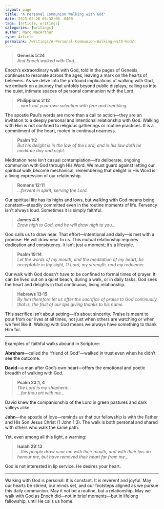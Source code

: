 ```yaml
---
layout: page
title: "A Personal Communion Walking with God"
date: 2025-05-20 01:32:00 -0400
tags: [article, writings]
categories: [writings]
author: Marc MacArthur
type: Article
permalink: /writings/A-Personal-Communion-Walking-with-God/
---
```


> **Genesis 5:24**  
> *And Enoch walked with God…*

Enoch’s extraordinary walk with God, told in the pages of Genesis, continues to resonate across the ages, leaving a mark on the hearts of believers. As we delve into the profound implications of walking with God, we embark on a journey that unfolds beyond public displays, calling us into the quiet, intimate spaces of personal communion with the Lord.

> **Philippians 2:12**  
> *…work out your own salvation with fear and trembling.*

The apostle Paul’s words are more than a call to action—they are an invitation to a deeply personal and intentional relationship with God. Walking with Him is not confined to religious gatherings or routine practices. It is a commitment of the heart, rooted in continual nearness.

> **Psalm 1:2**  
> *But his delight is in the law of the Lord; and in his law doth he meditate day and night.*

Meditation here isn’t casual contemplation—it’s deliberate, ongoing communion with God through His Word. We must guard against letting our spiritual walk become mechanical, remembering that delight in His Word is a living expression of our relationship.

> **Romans 12:11**  
> *…fervent in spirit; serving the Lord.*

Our spiritual life has its highs and lows, but walking with God means being constant—steadily committed even in the routine moments of life. Fervency isn't always loud. Sometimes it is simply faithful.

> **James 4:8**  
> *Draw nigh to God, and he will draw nigh to you…*

God calls us to draw near. That effort—intentional and daily—is met with a promise: He will draw near to us. This mutual relationship requires dedication and consistency. It isn’t just a moment; it’s a lifestyle.

> **Psalm 19:14**  
> *Let the words of my mouth, and the meditation of my heart, be acceptable in thy sight, O Lord, my strength, and my redeemer.*

Our walk with God doesn't have to be confined to formal times of prayer. It can be lived out on a quiet beach, during a walk, or in daily tasks. God sees the heart and delights in that continuous, living relationship.

> **Hebrews 13:15**  
> *By him therefore let us offer the sacrifice of praise to God continually, that is, the fruit of our lips giving thanks to his name.*

This sacrifice isn’t about setting—it’s about sincerity. Praise is meant to pour from our lives at all times, not just when others are watching or when we feel like it. Walking with God means we always have something to thank Him for.

---

Examples of faithful walks abound in Scripture:

**Abraham**—called the “friend of God”—walked in trust even when he didn’t see the outcome.

**David**—a man after God’s own heart—offers the emotional and poetic breadth of walking with God.

> **Psalm 23:1, 4**  
> *The Lord is my shepherd…*  
> *…for thou art with me…*

David knew the companionship of the Lord in green pastures and dark valleys alike.

**John**—the apostle of love—reminds us that our fellowship is with the Father and His Son Jesus Christ (1 John 1:3). The walk is both personal and shared with others who walk the same path.

Yet, even among all this light, a warning:

> **Isaiah 29:13**  
> *…this people draw near me with their mouth, and with their lips do honour me, but have removed their heart far from me…*

God is not interested in lip service. He desires your heart.

---

Walking with God is personal. It is constant. It is reverent and joyful. May our hearts be stirred, our minds set, and our footsteps aligned as we pursue this daily communion. May it not be a routine, but a relationship. May we walk with God as Enoch did—not in brief moments—but in lifelong fellowship, until He calls us home.

